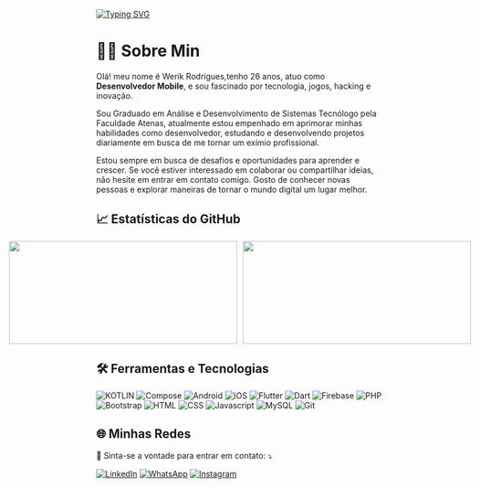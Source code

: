 [![Typing SVG](https://readme-typing-svg.herokuapp.com/?color=9400D3&size=35&center=true&vCenter=true&width=1200&lines=Hi+there!+Welcome+to+my+Github+profile.;I'am+Werik+Rodrigues.+And+I'am+passionate+Mobile+Developer.;How+about+we+talk+about+opportunities?;Let's+go+:%29)](https://git.io/typing-svg)&nbsp;


# 🧑‍💻 Sobre Min


<p align="left"> 
  Olá! meu nome é Werik Rodrigues,tenho 26 anos, atuo como <strong>Desenvolvedor Mobile</strong>, e sou fascinado por tecnologia, jogos, hacking e inovação.
  
Sou Graduado em Análise e Desenvolvimento de Sistemas Tecnólogo pela Faculdade Atenas, atualmente estou empenhado em aprimorar minhas habilidades como desenvolvedor, estudando e desenvolvendo projetos diariamente em busca de me tornar um exímio profissional. 

Estou sempre em busca de desafios e oportunidades para aprender e crescer. Se você estiver interessado em colaborar ou compartilhar ideias, não hesite em entrar em contato comigo. Gosto de conhecer novas pessoas e explorar maneiras de tornar o mundo digital um lugar melhor.


## 📈 Estatísticas do GitHub	

<div style="display: flex; justify-content: center; flex-wrap: nowrap;">
  <a href="https://github.com/wrksystem" style="margin-right: 10px;">
    <img height="180em" width="400" src="https://github-readme-stats.vercel.app/api?username=wrksystem&show_icons=true&show_additional_stats=true&theme=synthwave&hide_border=false&include_all_commits=true&count_private=true"/>
  </a>
  <a href="https://github.com/wrksystem">
    <img height="180em" width="400" src="https://github-readme-stats.vercel.app/api/top-langs/?username=wrksystem&theme=synthwave&hide_border=false&include_all_commits=true&count_private=true&layout=compact"/>
  </a>
</div>




## 🛠️ Ferramentas e Tecnologias

![KOTLIN](https://img.shields.io/badge/kotlin-CB396C?style=for-the-badge&logo=kotlin&logoColor=white)
![Compose](https://img.shields.io/badge/compose-3AD17C?style=for-the-badge&logo=android&logoColor=white)
![Android](https://img.shields.io/badge/android-A4C639?style=for-the-badge&logo=android&logoColor=white)
![iOS](https://img.shields.io/badge/ios-808080?style=for-the-badge&logo=ios&logoColor=white)
![Flutter](https://img.shields.io/badge/flutter-54C5F8?style=for-the-badge&logo=flutter&logoColor=white)
![Dart](https://img.shields.io/badge/dart-29B6F5?style=for-the-badge&logo=dart&logoColor=white)
![Firebase](https://img.shields.io/badge/firebase-ED8B00?style=for-the-badge&logo=firebase&logoColor=white)
![PHP](https://img.shields.io/badge/php-8892BF?style=for-the-badge&logo=php&logoColor=white)
![Bootstrap](https://img.shields.io/badge/bootstrap-7952B3?style=for-the-badge&logo=bootstrap&logoColor=white)
![HTML](https://img.shields.io/badge/html-E44D26?style=for-the-badge&logo=html&logoColor=white)
![CSS](https://img.shields.io/badge/css-264DE4?style=for-the-badge&logo=css&logoColor=white)
![Javascript](https://img.shields.io/badge/javascript-F7DF1E?style=for-the-badge&logo=javascript&logoColor=black)
![MySQL](https://img.shields.io/badge/MySQL-00000F?style=for-the-badge&logo=mysql&logoColor=white)
![Git](https://img.shields.io/badge/Git-E34F26?style=for-the-badge&logo=git&logoColor=white)

## 🌐 Minhas Redes

<p align="left">
  💌 Sinta-se a vontade para entrar em contato: ⤵️
</p>

<a href="https://www.linkedin.com/in/werik-rodrigues/" title="LinkedIn" target="_blank">
<img src="https://img.shields.io/badge/LinkedIn-0077B5?style=for-the-badge&logo=linkedin&logoColor=white" alt="LinkedIn"/></a>

<a href="https://wa.me/+5538988081444" title="WhatsApp" target="_blank">
<img src="https://img.shields.io/badge/WhatsApp-25D366?style=for-the-badge&logo=whatsapp&logoColor=white" alt="WhatsApp"/></a>

<a href="https://www.instagram.com/werik.rodrigues.tech/" title="Instagram" target="_blank">
<img src="https://img.shields.io/badge/Instagram-E4405F?style=for-the-badge&logo=instagram&logoColor=white" alt="Instagram"/></a>


